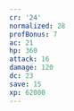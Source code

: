 ```yaml
---
cr: '24'
normalized: 28
profBonus: 7
ac: 21
hp: 360
attack: 16
damage: 120
dc: 23
save: 15
xp: 62000
---
```

